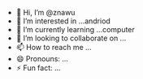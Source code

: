 - 👋 Hi, I’m @znawu
- 👀 I’m interested in ...andriod 
- 🌱 I’m currently learning ...computer 
- 💞️ I’m looking to collaborate on ...
- 📫 How to reach me ...
- 😄 Pronouns: ...
- ⚡ Fun fact: ...

<!---
znawu/znawu is a ✨ special ✨ repository because its `README.md` (this file) appears on your GitHub profile.
You can click the Preview link to take a look at your changes.
--->
